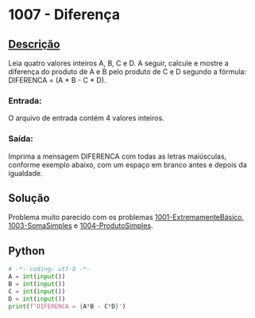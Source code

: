 # 1007 - Diferença

## [Descrição](https://www.beecrowd.com.br/judge/pt/problems/view/1007)

Leia quatro valores inteiros A, B, C e D. A seguir, calcule e mostre a diferença do produto de A e B pelo produto de C e D segundo a fórmula: DIFERENCA = (A * B - C * D).

### Entrada:
O arquivo de entrada contém 4 valores inteiros.

### Saída:
Imprima a mensagem DIFERENCA com todas as letras maiúsculas, conforme exemplo abaixo, com um espaço em branco antes e depois da igualdade.

## Solução

Problema muito parecido com os problemas [1001-ExtremamenteBásico](../1001-ExtremamenteBásico), [1003-SomaSimples](../1003-SomaSimples) e [1004-ProdutoSimples](../1004-ProdutoSimples).

## Python

```Python
# -*- coding: utf-8 -*-
A = int(input())
B = int(input())
C = int(input())
D = int(input())
print(f'DIFERENCA = {A*B - C*D}')
```
